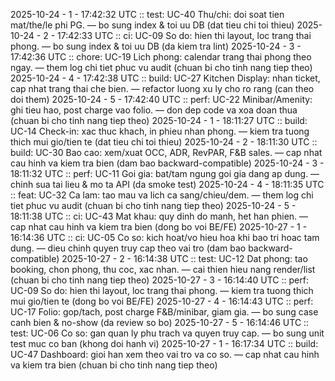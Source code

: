 2025-10-24 - 1 - 17:42:32 UTC :: test: UC-40 Thu/chi: doi soat tien mat/the/le phi PG. — bo sung index & toi uu DB (dat tieu chi toi thieu)
2025-10-24 - 2 - 17:42:33 UTC :: ci: UC-09 So do: hien thi layout, loc trang thai phong. — bo sung index & toi uu DB (da kiem tra lint)
2025-10-24 - 3 - 17:42:36 UTC :: chore: UC-19 Lich phong: calendar trang thai phong theo ngay. — them log chi tiet phuc vu audit (chuan bi cho tinh nang tiep theo)
2025-10-24 - 4 - 17:42:38 UTC :: build: UC-27 Kitchen Display: nhan ticket, cap nhat trang thai che bien. — refactor luong xu ly cho ro rang (can theo doi them)
2025-10-24 - 5 - 17:42:40 UTC :: perf: UC-22 Minibar/Amenity: ghi tieu hao, post charge vao folio. — don dep code va xoa doan thua (chuan bi cho tinh nang tiep theo)
2025-10-24 - 1 - 18:11:27 UTC :: build: UC-14 Check-in: xac thuc khach, in phieu nhan phong. — kiem tra tuong thich mui gio/tien te (dat tieu chi toi thieu)
2025-10-24 - 2 - 18:11:30 UTC :: build: UC-30 Bao cao: xem/xuat OCC, ADR, RevPAR, F&B sales. — cap nhat cau hinh va kiem tra bien (dam bao backward-compatible)
2025-10-24 - 3 - 18:11:32 UTC :: perf: UC-11 Goi gia: bat/tam ngung goi gia dang ap dung. — chinh sua tai lieu & mo ta API (da smoke test)
2025-10-24 - 4 - 18:11:35 UTC :: feat: UC-32 Ca lam: tao mau va lich ca sang/chieu/dem. — them log chi tiet phuc vu audit (chuan bi cho tinh nang tiep theo)
2025-10-24 - 5 - 18:11:38 UTC :: ci: UC-43 Mat khau: quy dinh do manh, het han phien. — cap nhat cau hinh va kiem tra bien (dong bo voi BE/FE)
2025-10-27 - 1 - 16:14:36 UTC :: ci: UC-05 Co so: kich hoat/vo hieu hoa khi bao tri hoac tam dung. — dieu chinh quyen truy cap theo vai tro (dam bao backward-compatible)
2025-10-27 - 2 - 16:14:38 UTC :: test: UC-12 Dat phong: tao booking, chon phong, thu coc, xac nhan. — cai thien hieu nang render/list (chuan bi cho tinh nang tiep theo)
2025-10-27 - 3 - 16:14:40 UTC :: perf: UC-09 So do: hien thi layout, loc trang thai phong. — kiem tra tuong thich mui gio/tien te (dong bo voi BE/FE)
2025-10-27 - 4 - 16:14:43 UTC :: perf: UC-17 Folio: gop/tach, post charge F&B/minibar, giam gia. — bo sung case canh bien & no-show (da review so bo)
2025-10-27 - 5 - 16:14:46 UTC :: test: UC-06 Co so: gan quan ly phu trach va quyen truy cap. — bo sung unit test muc co ban (khong doi hanh vi)
2025-10-27 - 1 - 16:17:34 UTC :: build: UC-47 Dashboard: gioi han xem theo vai tro va co so. — cap nhat cau hinh va kiem tra bien (chuan bi cho tinh nang tiep theo)

